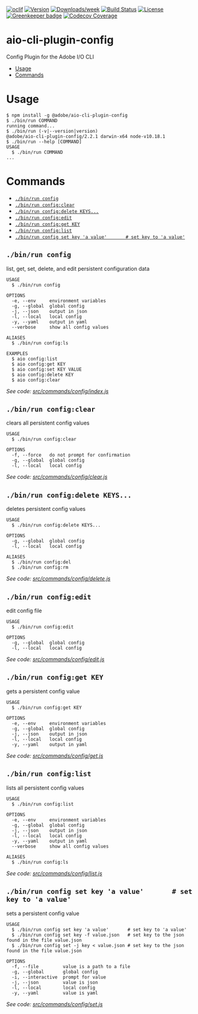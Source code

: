 <!--
Copyright 2018 Adobe. All rights reserved.
This file is licensed to you under the Apache License, Version 2.0 (the "License");
you may not use this file except in compliance with the License. You may obtain a copy
of the License at http://www.apache.org/licenses/LICENSE-2.0

Unless required by applicable law or agreed to in writing, software distributed under
the License is distributed on an "AS IS" BASIS, WITHOUT WARRANTIES OR REPRESENTATIONS
OF ANY KIND, either express or implied. See the License for the specific language
governing permissions and limitations under the License.
-->

[![oclif](https://img.shields.io/badge/cli-oclif-brightgreen.svg)](https://oclif.io)
[![Version](https://img.shields.io/npm/v/@adobe/aio-cli-plugin-config.svg)](https://npmjs.org/package/@adobe/aio-cli-plugin-config)
[![Downloads/week](https://img.shields.io/npm/dw/@adobe/aio-cli-plugin-config.svg)](https://npmjs.org/package/@adobe/aio-cli-plugin-config)
[![Build Status](https://travis-ci.org/adobe/aio-cli-plugin-config.svg?branch=master)](https://travis-ci.org/adobe/aio-cli-plugin-config)
[![License](https://img.shields.io/badge/License-Apache%202.0-blue.svg)](https://opensource.org/licenses/Apache-2.0) [![Greenkeeper badge](https://badges.greenkeeper.io/adobe/aio-cli-plugin-config.svg)](https://greenkeeper.io/)
[![Codecov Coverage](https://img.shields.io/codecov/c/github/adobe/aio-cli-plugin-config/master.svg?style=flat-square)](https://codecov.io/gh/adobe/aio-cli-plugin-config/)


aio-cli-plugin-config
=====================

Config Plugin for the Adobe I/O CLI

<!-- toc -->
* [Usage](#usage)
* [Commands](#commands)
<!-- tocstop -->
# Usage
<!-- usage -->
```sh-session
$ npm install -g @adobe/aio-cli-plugin-config
$ ./bin/run COMMAND
running command...
$ ./bin/run (-v|--version|version)
@adobe/aio-cli-plugin-config/2.2.1 darwin-x64 node-v10.18.1
$ ./bin/run --help [COMMAND]
USAGE
  $ ./bin/run COMMAND
...
```
<!-- usagestop -->
# Commands
<!-- commands -->
* [`./bin/run config`](#binrun-config)
* [`./bin/run config:clear`](#binrun-configclear)
* [`./bin/run config:delete KEYS...`](#binrun-configdelete-keys)
* [`./bin/run config:edit`](#binrun-configedit)
* [`./bin/run config:get KEY`](#binrun-configget-key)
* [`./bin/run config:list`](#binrun-configlist)
* [`./bin/run config set key 'a value'       # set key to 'a value'`](#binrun-config-set-key-a-value--------set-key-to-a-value)

## `./bin/run config`

list, get, set, delete, and edit persistent configuration data

```
USAGE
  $ ./bin/run config

OPTIONS
  -e, --env     environment variables
  -g, --global  global config
  -j, --json    output in json
  -l, --local   local config
  -y, --yaml    output in yaml
  --verbose     show all config values

ALIASES
  $ ./bin/run config:ls

EXAMPLES
  $ aio config:list
  $ aio config:get KEY
  $ aio config:set KEY VALUE
  $ aio config:delete KEY
  $ aio config:clear
```

_See code: [src/commands/config/index.js](https://github.com/adobe/aio-cli-plugin-config/blob/2.2.1/src/commands/config/index.js)_

## `./bin/run config:clear`

clears all persistent config values

```
USAGE
  $ ./bin/run config:clear

OPTIONS
  -f, --force   do not prompt for confirmation
  -g, --global  global config
  -l, --local   local config
```

_See code: [src/commands/config/clear.js](https://github.com/adobe/aio-cli-plugin-config/blob/2.2.1/src/commands/config/clear.js)_

## `./bin/run config:delete KEYS...`

deletes persistent config values

```
USAGE
  $ ./bin/run config:delete KEYS...

OPTIONS
  -g, --global  global config
  -l, --local   local config

ALIASES
  $ ./bin/run config:del
  $ ./bin/run config:rm
```

_See code: [src/commands/config/delete.js](https://github.com/adobe/aio-cli-plugin-config/blob/2.2.1/src/commands/config/delete.js)_

## `./bin/run config:edit`

edit config file

```
USAGE
  $ ./bin/run config:edit

OPTIONS
  -g, --global  global config
  -l, --local   local config
```

_See code: [src/commands/config/edit.js](https://github.com/adobe/aio-cli-plugin-config/blob/2.2.1/src/commands/config/edit.js)_

## `./bin/run config:get KEY`

gets a persistent config value

```
USAGE
  $ ./bin/run config:get KEY

OPTIONS
  -e, --env     environment variables
  -g, --global  global config
  -j, --json    output in json
  -l, --local   local config
  -y, --yaml    output in yaml
```

_See code: [src/commands/config/get.js](https://github.com/adobe/aio-cli-plugin-config/blob/2.2.1/src/commands/config/get.js)_

## `./bin/run config:list`

lists all persistent config values

```
USAGE
  $ ./bin/run config:list

OPTIONS
  -e, --env     environment variables
  -g, --global  global config
  -j, --json    output in json
  -l, --local   local config
  -y, --yaml    output in yaml
  --verbose     show all config values

ALIASES
  $ ./bin/run config:ls
```

_See code: [src/commands/config/list.js](https://github.com/adobe/aio-cli-plugin-config/blob/2.2.1/src/commands/config/list.js)_

## `./bin/run config set key 'a value'       # set key to 'a value'`

sets a persistent config value

```
USAGE
  $ ./bin/run config set key 'a value'       # set key to 'a value'
  $ ./bin/run config set key -f value.json   # set key to the json found in the file value.json
  $ ./bin/run config set -j key < value.json # set key to the json found in the file value.json

OPTIONS
  -f, --file         value is a path to a file
  -g, --global       global config
  -i, --interactive  prompt for value
  -j, --json         value is json
  -l, --local        local config
  -y, --yaml         value is yaml
```

_See code: [src/commands/config/set.js](https://github.com/adobe/aio-cli-plugin-config/blob/2.2.1/src/commands/config/set.js)_
<!-- commandsstop -->
